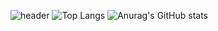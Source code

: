 ![header](https://capsule-render.vercel.app/api?type=waving&animation=fadeIn&color=0:0080ff,50:43c8b0&height=300&section=header&text=WELCOM&fontSize=95&fontAlign=50&animate,fadeIn&fontColor=f7e2df)
![Top Langs](https://github-readme-stats.vercel.app/api/top-langs/?username=DDOngYeop&layout=compact&theme=flag-india)   ![Anurag's GitHub stats](https://github-readme-stats.vercel.app/api?username=DDongYeop&show_icons=true&theme=flag-india)
